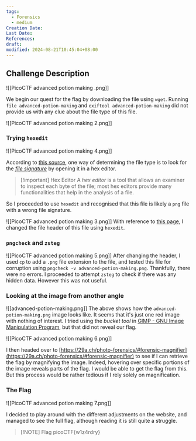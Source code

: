 ```yaml
---
tags:
  - Forensics
  - medium
Creation Date: 
Last Date: 
References: 
draft: 
modified: 2024-08-21T10:45:04+08:00
---
```

## Challenge Description

![[PicoCTF advanced potion making .png]]

We begin our quest for the flag by downloading the file using `wget`. Running `file advanced-potion-making` and `exiftool advanced-potion-making` did not provide us with any clue about the file type of this file. 

![[PicoCTF advanced potion making 2.png]]
### Trying `hexedit`
![[PicoCTF advanced potion making 4.png]]

According to [this source](https://www.oreilly.com/library/view/learning-malware-analysis/9781788392501/1b730be0-0f55-4400-a375-de996989d966.xhtml#:~:text=The%20manual%20method%20of%20determining,the%20analysis%20of%20a%20file.), one way of determining the file type is to look for the [_file signature_](https://threat.media/definition/what-is-a-file-signature/) by opening it in a hex editor.

>[!important] Hex Editor
>A _hex editor_ is a tool that allows an examiner to inspect each byte of the file; most hex editors provide many functionalities that help in the analysis of a file.

So I proceeded to use `hexedit` and recognised that this file is likely a `png` file with a wrong file signature. 

![[PicoCTF advanced potion making 3.png]]
With reference to [this page](https://medium.com/@0xwan/png-structure-for-beginner-8363ce2a9f73), I changed the file header of this file using `hexedit`. 

### `pngcheck` and `zsteg`
![[PicoCTF advanced potion making 5.png]]
After changing the header, I used `cp` to add a `.png` file extension to the file, and tested this file for corruption using `pngcheck -v advanced-potion-making.png`. Thankfully, there were no errors. I proceeded to attempt `zsteg` to check if there was any hidden data. However this was not useful. 

### Looking at the image from another angle

![[advanced-potion-making.png]]
The above shows how the `advanced-potion-making.png` image looks like. It seems that it's just one red image with nothing of interest. I tried using the _bucket tool_ in [GIMP - GNU Image Manipulation Program](https://www.gimp.org/), but that did not reveal our flag. 

![[PicoCTF advanced potion making 6.png]]

I then headed over to [https://29a.ch/photo-forensics/#forensic-magnifier](https://29a.ch/photo-forensics/#forensic-magnifier) to see if I can retrieve the flag by magnifying the image. Indeed, hovering over specific portions of the image reveals parts of the flag. I would be able to get the flag from this. But this process would be rather tedious if I rely solely on magnification. 

### The Flag
![[PicoCTF advanced potion making 7.png]]

I decided to play around with the different adjustments on the website, and managed to see the full flag, although reading it is still quite a struggle. 

> [!NOTE] Flag
> picoCTF{w1z4rdry}

